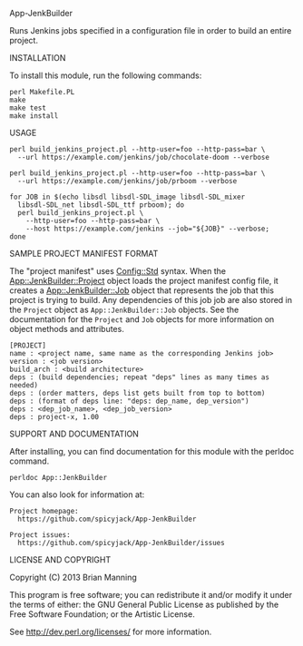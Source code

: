 App-JenkBuilder

Runs Jenkins jobs specified in a configuration file in order to build an
entire project.

INSTALLATION

To install this module, run the following commands:

	perl Makefile.PL
	make
	make test
	make install

USAGE

    perl build_jenkins_project.pl --http-user=foo --http-pass=bar \
      --url https://example.com/jenkins/job/chocolate-doom --verbose

    perl build_jenkins_project.pl --http-user=foo --http-pass=bar \
      --url https://example.com/jenkins/job/prboom --verbose

    for JOB in $(echo libsdl libsdl-SDL_image libsdl-SDL_mixer
      libsdl-SDL_net libsdl-SDL_ttf prboom); do
      perl build_jenkins_project.pl \
        --http-user=foo --http-pass=bar \
        --host https://example.com/jenkins --job="${JOB}" --verbose;
    done

SAMPLE PROJECT MANIFEST FORMAT

The "project manifest" uses
[Config::Std](https://metacpan.org/module/Config::Std) syntax.  When the
[App::JenkBuilder::Project](http://tinyurl.com/mprksdp) object loads the
project manifest config file, it creates a
[App::JenkBuilder::Job](http://tinyurl.com/mhglerb) object that represents the
job that this project is trying to build.  Any dependencies of this job job
are also stored in the `Project` object as `App::JenkBuilder::Job` objects.
See the documentation for the `Project` and `Job` objects for more information
on object methods and attributes.


    [PROJECT]
    name : <project name, same name as the corresponding Jenkins job>
    version : <job version>
    build_arch : <build architecture>
    deps : (build dependencies; repeat "deps" lines as many times as needed)
    deps : (order matters, deps list gets built from top to bottom)
    deps : (format of deps line: "deps: dep_name, dep_version")
    deps : <dep_job_name>, <dep_job_version>
    deps : project-x, 1.00


SUPPORT AND DOCUMENTATION

After installing, you can find documentation for this module with the perldoc
command.

    perldoc App::JenkBuilder

You can also look for information at:

    Project homepage:
      https://github.com/spicyjack/App-JenkBuilder

    Project issues:
      https://github.com/spicyjack/App-JenkBuilder/issues


LICENSE AND COPYRIGHT

Copyright (C) 2013 Brian Manning

This program is free software; you can redistribute it and/or modify it under
the terms of either: the GNU General Public License as published by the Free
Software Foundation; or the Artistic License.

See http://dev.perl.org/licenses/ for more information.
